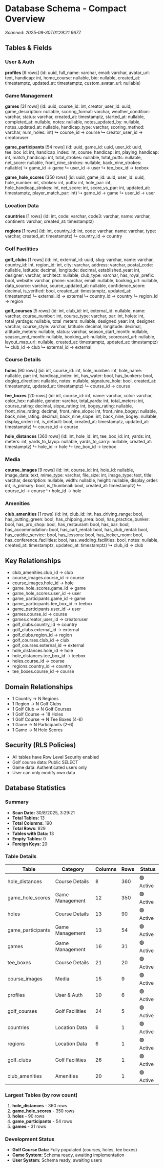 # Database Schema - Compact Overview
*Scanned: 2025-08-30T01:29:21.967Z*

## Tables & Fields

### User & Auth

**profiles** [6 rows] (id: uuid, full_name: varchar, email: varchar, avatar_url: text, handicap: int, home_course: nullable, bio: nullable, created_at: timestamptz, updated_at: timestamptz, custom_avatar_url: nullable)

### Game Management

**games** [31 rows] (id: uuid, course_id: int, creator_user_id: uuid, game_description: nullable, scoring_format: varchar, weather_condition: varchar, status: varchar, created_at: timestamptz, started_at: nullable, completed_at: nullable, notes: nullable, notes_updated_by: nullable, notes_updated_at: nullable, handicap_type: varchar, scoring_method: varchar, num_holes: int)
  ↳ course_id → course
  ↳ creator_user_id → creatoruser

**game_participants** [54 rows] (id: uuid, game_id: uuid, user_id: uuid, tee_box_id: int, handicap_index: int, course_handicap: int, playing_handicap: int, match_handicap: int, total_strokes: nullable, total_putts: nullable, net_score: nullable, front_nine_strokes: nullable, back_nine_strokes: nullable)
  ↳ game_id → game
  ↳ user_id → user
  ↳ tee_box_id → teebox

**game_hole_scores** [350 rows] (id: uuid, game_id: uuid, user_id: uuid, hole_number: int, strokes: int, putts: int, hole_par: int, hole_handicap_strokes: int, net_score: int, score_vs_par: int, updated_at: timestamptz, player_match_par: int)
  ↳ game_id → game
  ↳ user_id → user

### Location Data

**countries** [1 rows] (id: int, code: varchar, code3: varchar, name: varchar, continent: varchar, created_at: timestamptz)

**regions** [1 rows] (id: int, country_id: int, code: varchar, name: varchar, type: varchar, created_at: timestamptz)
  ↳ country_id → country

### Golf Facilities

**golf_clubs** [1 rows] (id: int, external_id: uuid, slug: varchar, name: varchar, country_id: int, region_id: int, city: varchar, address: varchar, postal_code: nullable, latitude: decimal, longitude: decimal, established_year: int, designer: varchar, architect: nullable, club_type: varchar, has_royal_prefix: bool, website: varchar, phone: varchar, email: nullable, booking_url: nullable, data_source: varchar, source_updated_at: nullable, confidence_score: decimal, is_verified: bool, created_at: timestamptz, updated_at: timestamptz)
  ↳ external_id → external
  ↳ country_id → country
  ↳ region_id → region

**golf_courses** [5 rows] (id: int, club_id: int, external_id: nullable, name: varchar, course_number: int, course_type: varchar, par: int, holes: int, total_yardage: nullable, total_meters: nullable, designed_year: int, designer: varchar, course_style: varchar, latitude: decimal, longitude: decimal, altitude_meters: nullable, status: varchar, season_start_month: nullable, season_end_month: nullable, booking_url: nullable, scorecard_url: nullable, layout_map_url: nullable, created_at: timestamptz, updated_at: timestamptz)
  ↳ club_id → club
  ↳ external_id → external

### Course Details

**holes** [90 rows] (id: int, course_id: int, hole_number: int, hole_name: nullable, par: int, handicap_index: int, has_water: bool, has_bunkers: bool, dogleg_direction: nullable, notes: nullable, signature_hole: bool, created_at: timestamptz, updated_at: timestamptz)
  ↳ course_id → course

**tee_boxes** [20 rows] (id: int, course_id: int, name: varchar, color: varchar, color_hex: nullable, gender: varchar, total_yards: int, total_meters: int, course_rating: decimal, slope_rating: int, bogey_rating: nullable, front_nine_rating: decimal, front_nine_slope: int, front_nine_bogey: nullable, back_nine_rating: decimal, back_nine_slope: int, back_nine_bogey: nullable, display_order: int, is_default: bool, created_at: timestamptz, updated_at: timestamptz)
  ↳ course_id → course

**hole_distances** [360 rows] (id: int, hole_id: int, tee_box_id: int, yards: int, meters: int, yards_to_layup: nullable, yards_to_carry: nullable, created_at: timestamptz)
  ↳ hole_id → hole
  ↳ tee_box_id → teebox

### Media

**course_images** [9 rows] (id: int, course_id: int, hole_id: nullable, image_data: text, mime_type: varchar, file_size: int, image_type: text, title: varchar, description: nullable, width: nullable, height: nullable, display_order: int, is_primary: bool, is_thumbnail: bool, created_at: timestamptz)
  ↳ course_id → course
  ↳ hole_id → hole

### Amenities

**club_amenities** [1 rows] (id: int, club_id: int, has_driving_range: bool, has_putting_green: bool, has_chipping_area: bool, has_practice_bunker: bool, has_pro_shop: bool, has_restaurant: bool, has_bar: bool, has_accommodation: bool, has_cart_rental: bool, has_club_rental: bool, has_caddie_service: bool, has_lessons: bool, has_locker_room: bool, has_conference_facilities: bool, has_wedding_facilities: bool, notes: nullable, created_at: timestamptz, updated_at: timestamptz)
  ↳ club_id → club

## Key Relationships

- club_amenities.club_id → club
- course_images.course_id → course
- course_images.hole_id → hole
- game_hole_scores.game_id → game
- game_hole_scores.user_id → user
- game_participants.game_id → game
- game_participants.tee_box_id → teebox
- game_participants.user_id → user
- games.course_id → course
- games.creator_user_id → creatoruser
- golf_clubs.country_id → country
- golf_clubs.external_id → external
- golf_clubs.region_id → region
- golf_courses.club_id → club
- golf_courses.external_id → external
- hole_distances.hole_id → hole
- hole_distances.tee_box_id → teebox
- holes.course_id → course
- regions.country_id → country
- tee_boxes.course_id → course

## Domain Relationships
- 1 Country → N Regions
- 1 Region → N Golf Clubs
- 1 Golf Club → N Golf Courses
- 1 Golf Course → 18 Holes
- 1 Golf Course → N Tee Boxes (4-6)
- 1 Game → N Participants (2-6)
- 1 Game → N Hole Scores

## Security (RLS Policies)
- All tables have Row Level Security enabled
- Golf course data: Public SELECT
- Game data: Authenticated users only
- User can only modify own data

## Database Statistics

### Summary
- **Scan Date:** 30/8/2025, 3:29:21
- **Total Tables:** 13
- **Total Columns:** 190
- **Total Rows:** 929
- **Tables with Data:** 13
- **Empty Tables:** 0
- **Foreign Keys:** 20

### Table Details

| Table | Category | Columns | Rows | Status |
|-------|----------|---------|------|--------|
| hole_distances | Course Details | 8 | 360 | 🟢 Active |
| game_hole_scores | Game Management | 12 | 350 | 🟢 Active |
| holes | Course Details | 13 | 90 | 🟢 Active |
| game_participants | Game Management | 13 | 54 | 🟢 Active |
| games | Game Management | 16 | 31 | 🟢 Active |
| tee_boxes | Course Details | 21 | 20 | 🟢 Active |
| course_images | Media | 15 | 9 | 🟢 Active |
| profiles | User & Auth | 10 | 6 | 🟢 Active |
| golf_courses | Golf Facilities | 24 | 5 | 🟢 Active |
| countries | Location Data | 6 | 1 | 🟢 Active |
| regions | Location Data | 6 | 1 | 🟢 Active |
| golf_clubs | Golf Facilities | 26 | 1 | 🟢 Active |
| club_amenities | Amenities | 20 | 1 | 🟢 Active |

### Largest Tables (by row count)
1. **hole_distances** - 360 rows
2. **game_hole_scores** - 350 rows
3. **holes** - 90 rows
4. **game_participants** - 54 rows
5. **games** - 31 rows

### Development Status
- **Golf Course Data:** Fully populated (courses, holes, tee boxes)
- **Game System:** Schema ready, awaiting implementation
- **User System:** Schema ready, awaiting users
